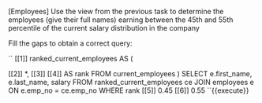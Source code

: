 [Employees] Use the view from the previous task to determine the employees (give their full names) earning between the 45th and 55th percentile of the current salary distribution in the company

Fill the gaps to obtain a correct query:


``
[[1]] ranked_current_employees AS (

[[2]] *, [[3]]
[[4]] AS rank
FROM     current_employees
)
SELECT e.first_name, e.last_name, salary
FROM     ranked_current_employees ce
JOIN       employees e ON e.emp_no = ce.emp_no
WHERE  rank [[5]] 0.45 [[6]] 0.55
``{{execute}}
